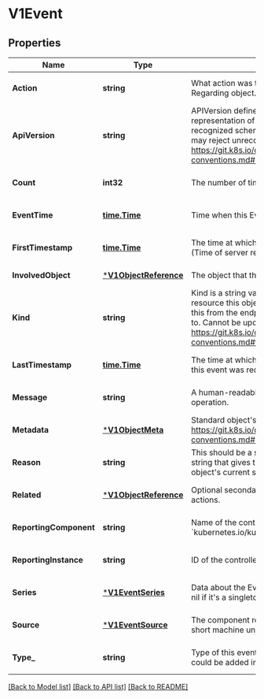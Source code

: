 # V1Event

## Properties
Name | Type | Description | Notes
------------ | ------------- | ------------- | -------------
**Action** | **string** | What action was taken/failed regarding to the Regarding object. | [optional] [default to null]
**ApiVersion** | **string** | APIVersion defines the versioned schema of this representation of an object. Servers should convert recognized schemas to the latest internal value, and may reject unrecognized values. More info: https://git.k8s.io/community/contributors/devel/api-conventions.md#resources | [optional] [default to null]
**Count** | **int32** | The number of times this event has occurred. | [optional] [default to null]
**EventTime** | [**time.Time**](time.Time.md) | Time when this Event was first observed. | [optional] [default to null]
**FirstTimestamp** | [**time.Time**](time.Time.md) | The time at which the event was first recorded. (Time of server receipt is in TypeMeta.) | [optional] [default to null]
**InvolvedObject** | [***V1ObjectReference**](v1.ObjectReference.md) | The object that this event is about. | [default to null]
**Kind** | **string** | Kind is a string value representing the REST resource this object represents. Servers may infer this from the endpoint the client submits requests to. Cannot be updated. In CamelCase. More info: https://git.k8s.io/community/contributors/devel/api-conventions.md#types-kinds | [optional] [default to null]
**LastTimestamp** | [**time.Time**](time.Time.md) | The time at which the most recent occurrence of this event was recorded. | [optional] [default to null]
**Message** | **string** | A human-readable description of the status of this operation. | [optional] [default to null]
**Metadata** | [***V1ObjectMeta**](v1.ObjectMeta.md) | Standard object&#39;s metadata. More info: https://git.k8s.io/community/contributors/devel/api-conventions.md#metadata | [default to null]
**Reason** | **string** | This should be a short, machine understandable string that gives the reason for the transition into the object&#39;s current status. | [optional] [default to null]
**Related** | [***V1ObjectReference**](v1.ObjectReference.md) | Optional secondary object for more complex actions. | [optional] [default to null]
**ReportingComponent** | **string** | Name of the controller that emitted this Event, e.g. &#x60;kubernetes.io/kubelet&#x60;. | [optional] [default to null]
**ReportingInstance** | **string** | ID of the controller instance, e.g. &#x60;kubelet-xyzf&#x60;. | [optional] [default to null]
**Series** | [***V1EventSeries**](v1.EventSeries.md) | Data about the Event series this event represents or nil if it&#39;s a singleton Event. | [optional] [default to null]
**Source** | [***V1EventSource**](v1.EventSource.md) | The component reporting this event. Should be a short machine understandable string. | [optional] [default to null]
**Type_** | **string** | Type of this event (Normal, Warning), new types could be added in the future | [optional] [default to null]

[[Back to Model list]](../README.md#documentation-for-models) [[Back to API list]](../README.md#documentation-for-api-endpoints) [[Back to README]](../README.md)


